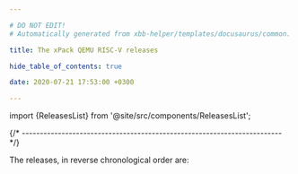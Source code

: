 ```yaml
---

# DO NOT EDIT!
# Automatically generated from xbb-helper/templates/docusaurus/common.

title: The xPack QEMU RISC-V releases

hide_table_of_contents: true

date: 2020-07-21 17:53:00 +0300

---
```


import {ReleasesList} from '@site/src/components/ReleasesList';

{/* ------------------------------------------------------------------------ */}

The releases, in reverse chronological order are:

<ReleasesList />
